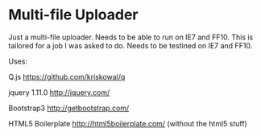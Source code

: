 Multi-file Uploader
====================

Just a multi-file uploader. Needs to be able to run on IE7 and FF10. This is tailored for a job I was asked to do. Needs to be testined on IE7 and FF10.

Uses:

Q.js https://github.com/kriskowal/q

jquery 1.11.0 http://jquery.com/

Bootstrap3 http://getbootstrap.com/

HTML5 Boilerplate http://html5boilerplate.com/ (without the html5 stuff)

